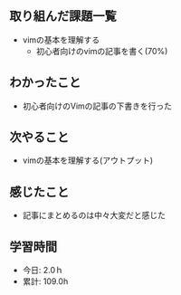 ## 取り組んだ課題一覧
- vimの基本を理解する
  - 初心者向けのvimの記事を書く(70%)

## わかったこと
- 初心者向けのVimの記事の下書きを行った
 
## 次やること
- vimの基本を理解する(アウトプット)

## 感じたこと
- 記事にまとめるのは中々大変だと感じた

## 学習時間
- 今日: 2.0ｈ
- 累計: 109.0h
